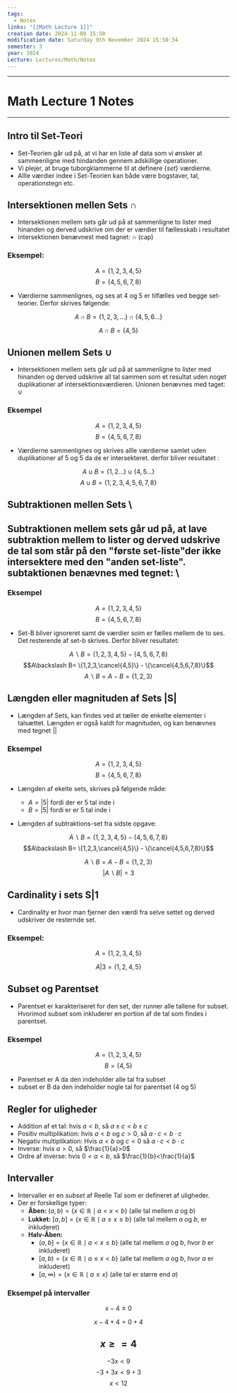 ```yaml
---
tags:
  - Notes
links: "[[Math Lecture 1]]"
creation date: 2024-11-09 15:50
modification date: Saturday 9th November 2024 15:50:34
semester: 3
year: 2024
Lecture: Lectures/Math/Notes
---
```



---
# Math Lecture 1 Notes

---

## Intro til Set-Teori

- Set-Teorien går ud på, at vi har en liste af data som vi ønsker at sammeenligne med hindanden gennem adskillige operationer.
- Vi plejer, at bruge tuborgklammerne til at definere $\{set\}$ værdierne.
- Allle værdier indee i Set-Teorien kan både være bogstaver, tal, operationstegn etc.


## Intersektionen mellen Sets $\cap$

- Intersektionen mellem sets  går ud  på at sammenligne to lister med hinanden og derved udskrive om der er værdier til fællesskab i resultatet
- intersektionen benævnest med tagnet: $\cap$ (cap)

### Eksempel:

$$A=\{1,2,3,4,5\}$$
$$B=\{4,5,6,7,8\}$$

- Værdierne sammenlignes, og ses at $4$ og $5$ er tilfælles ved begge set-teorier. Derfor skrives følgende:


$$A\cap B=\{1,2,3,\dots\} \cap \{4,5,6\dots\}$$


$$A\cap B = \{4,5\}$$


## Unionen mellem Sets $\cup$

- Intersektionen mellem sets  går ud  på at sammenligne to lister med hinanden og derved udskrive all tal sammen som et resultat uden noget duplikationer af intersektionsværdieren. Unionen benævnes med  taget: $\cup$


### Eksempel

$$A=\{1,2,3,4,5\}$$
$$B=\{4,5,6,7,8\}$$

- Værdierne sammenlignes og skrives allle værdierne samlet uden duplikationer af 5 og 5 da de er intersekteret. derfor bliver resultatet :

$$A\cup B= \{1,2\dots\} \cup \{4,5\dots\}$$
$$A\cup B = \{1,2,3,4,5,6,7,8\}$$


## Subtraktionen mellen Sets \
 ## Subtraktionen mellem sets går ud på, at lave subtraktion mellem to lister og derved udskrive de tal som står på den  "første set-liste"der ikke intersektere med den "anden set-liste". subtaktionen benævnes med tegnet: \


### Eksempel


$$A=\{1,2,3,4,5\}$$
$$B=\{4,5,6,7,8\}$$

- Set-B bliver ignoreret samt de værdier soim er fælles mellem de to ses. Det resterende af set-b skrives. Derfor bliver resultatet:


$$A\backslash B = \{1,2,3,4,5\} - \{4,5,6,7,8\}$$
$$A\backslash B= \{1,2,3,\cancel{4,5}\} - \{\cancel{4,5,6,7,8}\}$$
$$A\backslash B=A-B=\{1,2,3\}$$


## Længden eller magnituden af Sets |S|

- Længden af Sets, kan findes ved at tæller de enkelte elementer i talsættet. Længden er også kaldt for magnituden, og kan benævnes med tegnet $||$


### Eksempel


$$A=\{1,2,3,4,5\}$$
$$B=\{4,5,6,7,8\}$$

- Længden af ekelte sets, skrives på følgende måde:
	- $A=|5|$ fordi der er 5 tal inde i
	- $B=|5|$ fordi er er 5 tal inde i

- Længden af subtraktions-set fra sidste opgave:

$$A\backslash B = \{1,2,3,4,5\} - \{4,5,6,7,8\}$$
$$A\backslash B= \{1,2,3,\cancel{4,5}\} - \{\cancel{4,5,6,7,8}\}$$

$$A\backslash B=A-B=\{1,2,3\}$$
$$|A\backslash B| = 3$$

## Cardinality i sets S|1

- Cardinality er hvor man fjerner den værdi fra selve settet og derved udskriver de resternde set.


### Eksempel:

$$A=\{1,2,3,4,5\}$$

$$A|3=\{1,2,4,5\}$$



## Subset og Parentset 

- Parentset er karakteriseret for den set, der runner alle tallene for subset. Hvorimod subset som inkluderer en portion af de tal som findes i parentset.


### Eksempel


$$A= \{1,2,3,4,5\}$$
$$B=\{4,5\}$$
- Parentset er A da den indeholder alle tal fra subset
- subset er B da den indeholder nogle tal for parentset (4 og 5)


## Regler for uligheder


- Addition af et tal: hvis $a < b$, så $a\pm c<b \pm c$
- Positiv multiplikation: hvis $a<b$ og $c>0$, så $a\cdot c < b \cdot c$
- Negativ multiplikation: Hvis $a < b$ og $c < 0$ så $a\cdot c < b\cdot c$
- Inverse: hvis $a>0$, så $\frac{1}{a}>0$
- Ordre af inverse: hvis $0<a < b$, så $\frac{1}{b}<\frac{1}{a}$ 


## Intervaller 

- Intervaller er en *subset* af Reelle Tal som er defineret af uligheder.
- Der er forskellige typer:
  - **Åben:** $(a, b) = \{x \in \mathbb{R} \mid a < x < b\}$ (alle tal mellem $a$ og $b$)
  - **Lukket:** $[a, b] = \{x \in \mathbb{R} \mid a \leq x \leq b\}$ (alle tal mellem $a$ og $b$, er inkluderet)
  - **Halv-Åben:**
    - $(a, b] = \{x \in \mathbb{R} \mid a < x \leq b\}$ (alle tal mellem $a$ og $b$, hvor $b$ er inkluderet)
    - $[a, b) = \{x \in \mathbb{R} \mid a \leq x < b\}$ (alle tal mellem $a$ og $b$, hvor $a$ er inkluderet)
    - $[a, \infty) = \{x \in \mathbb{R} \mid a \leq x\}$ (alle tal er større end $a$)



### Eksempel på intervaller


$$x-4\geq 0$$

$$x-4+4=0+4$$

$$x\geq=4$$
---

$$-3x < 9$$
$$-3+3x<9+3$$
$$x<12$$



